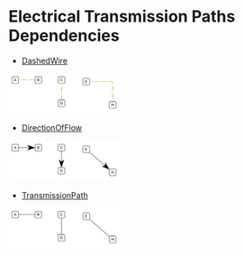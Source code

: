 # Electrical Transmission Paths Dependencies


- [DashedWire](./dashed-wire.md)  
<img src="./dashed-wire.png" width="200"/>

- [DirectionOfFlow](./direction-of-flow.md)  
<img src="./direction-of-flow.png" width="200"/>

- [TransmissionPath](./transmission-path.md)  
<img src="./transmission-path.png" width="200"/>
